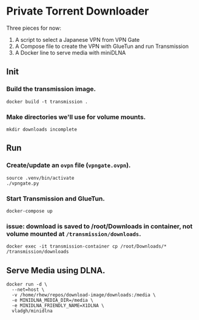 # Private Torrent Downloader

Three pieces for now:

1. A script to select a Japanese VPN from VPN Gate
2. A Compose file to create the VPN with GlueTun and run Transmission 
3. A Docker line to serve media with miniDLNA

## Init

### Build the transmission image.

```
docker build -t transmission .
```

### Make directories we'll use for volume mounts.

```
mkdir downloads incomplete
```

## Run

### Create/update an `ovpn` file (`vpngate.ovpn`).

```
source .venv/bin/activate
./vpngate.py
```

### Start Transmission and GlueTun.

```
docker-compose up
```

<wait for download>

### issue: download is saved to /root/Downloads in container, not volume mounted at `/transmission/downloads`.

```
docker exec -it transmission-container cp /root/Downloads/* /transmission/downloads
```

## Serve Media using DLNA.

```
docker run -d \
  --net=host \
  -v /home/rhew/repos/download-image/downloads:/media \
  -e MINIDLNA_MEDIA_DIR=/media \
  -e MINIDLNA_FRIENDLY_NAME=X1DLNA \
  vladgh/minidlna
```
